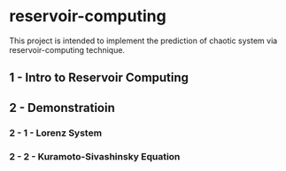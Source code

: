 # reservoir-computing
This project is intended to implement the prediction of chaotic system via reservoir-computing technique.
## 1 - Intro to Reservoir Computing
## 2 - Demonstratioin
### 2 - 1 - Lorenz System
### 2 - 2 - Kuramoto-Sivashinsky Equation
